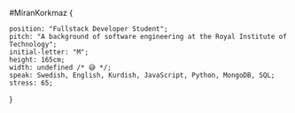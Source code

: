 #MiranKorkmaz {

    position: "Fullstack Developer Student";
    pitch: "A background of software engineering at the Royal Institute of Technology";
    initial-letter: "M";
    height: 165cm;
    width: undefined /* 😅 */; 
    speak: Swedish, English, Kurdish, JavaScript, Python, MongoDB, SQL;
    stress: 65;
}
